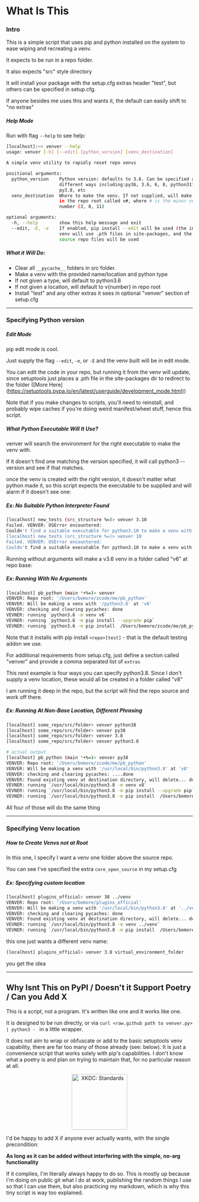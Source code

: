 # What Is This

### Intro

This is a simple script that uses pip and python installed on the system to ease wiping and recreating a venv.

It expects to be run in a repo folder. 

It also expects "src" style directory

It will install your package with the setup.cfg extras header "test", but others can be specified in setup.cfg.

If anyone besides me uses this and wants it, the default can easily shift to "no extras"

##### Help Mode

Run with flag `--help` to see help:

```bash
[localhost]:~> venver --help
usage: venver [-h] [--edit] [python_version] [venv_destination]

A simple venv utility to rapidly reset repo venvs

positional arguments:
  python_version    Python version: defaults to 3.6. Can be specified a few
                    different ways including:py36, 3.6, 6, 8, python311,
                    py3.8, etc
  venv_destination  Where to make the venv. If not supplied, will make a venv
                    in the repo root called v#, where # is the minor version
                    number (3, 8, 11)

optional arguments:
  -h, --help        show this help message and exit
  --edit, -E, -e    If enabled, pip install --edit will be used (the installed
                    venv will use .pth files in site-packages, and the actual
                    source repo files will be used
```


##### What it Will Do:

- Clear all `__pycache__` folders in src folder.
- Make a venv with the provided name/location and python type
- If not given a type, will default to python3.6
- If not given a location, will default to v{number} in repo root
- Install "test" and any other extras it sees in optional "venver" section of setup.cfg

---

### Specifying Python version

##### Edit Mode

pip edit mode is cool. 

Just supply the flag `--edit`, `-e`, or `-E` and the venv built will be in edit mode. 

You can edit the code in your repo, but running it from the venv will update, since setuptools just
places a .pth file in the site-packages dir to redirect to the folder
([More Here] (https://setuptools.pypa.io/en/latest/userguide/development_mode.html))

Note that if you make changes to scripts, you'll need to reinstall, and probably  wipe caches if you're doing
weird manifest/wheel stuff, hence this script.

##### What Python Executable Will It Use?
venver will search the environment for the right executable to make the venv with. 

If it doesn't find one matching the version specified, it will call python3 --version and see if that matches.

once the venv is created with the right version, it doesn't matter what python made it, so this script
expects the executable to be supplied and will alarm if it doesn't see one:

##### Ex: No Suitable Python Interpreter Found
```bash
[localhost] new_tests (src_structure %=)> venver 3.10
Failed. VENVER: OSError encountered:
Couldn't find a suitable executable for python3.10 to make a venv with
[localhost] new_tests (src_structure %=)> venver 10
Failed. VENVER: OSError encountered:
Couldn't find a suitable executable for python3.10 to make a venv with
```


Running without arguments will make a v3.6 venv in a folder called "v6" at repo base:

##### Ex: Running With No Arguments
```bash
[localhost] pb_python (main *+%=)> venver
VENVER: Repo root: '/Users/bemore/zcode/me/pb_python'
VENVER: Will be making a venv with '/python3.6' at 'v6'
VENVER: checking and clearing pycaches: done
VEVNER: running `python3.6 -m venv v6`
VEVNER: running `python3.6 -m pip install --upgrade pip`
VEVNER: running `python3.6 -m pip install  /Users/bemore/zcode/me/pb_python[test]``
```


Note that it installs with pip install `<repo>[test]` - that is the default testing addon we use.

For additional requirements from setup.cfg, just define a section called "venver" and provide a comma separated list of `extras`

This next example is four ways you can specify python3.8. Since I don't supply a venv location, these would
all be created in a folder called "v8"

I am running it deep in the repo, but the script will find the repo source and work off there.

##### Ex: Running At Non-Base Location, Different Phrasing
```bash
[localhost] some_repo/src/folder> venver python38
[localhost] some_repo/src/folder> venver py38
[localhost] some_repo/src/folder> venver 3.8
[localhost] some_repo/src/folder> venver python3.8

# actual output
[localhost] pb_python (main *+%=)> venver py38
VENVER: Repo root: '/Users/bemore/zcode/me/pb_python'
VENVER: Will be making a venv with '/usr/local/bin/python3.8' at 'v8'
VENVER: checking and clearing pycaches: ....done
VENVER: Found existing venv at destination directory, will delete... done.
VEVNER: running `/usr/local/bin/python3.8 -m venv v8`
VEVNER: running `/usr/local/bin/python3.8 -m pip install --upgrade pip`
VEVNER: running `/usr/local/bin/python3.8 -m pip install  /Users/bemore/zcode/me/pb_python[test]`
```

All four of those will do the same thing

---

### Specifying Venv location

##### How to Create Venvs not at Root
In this one, I specify I want a venv one folder above the source repo. 

You can see I've specified the extra `core_open_source` in my setup.cfg

##### Ex: Specifying custom location
```bash
[localhost] plugins_official> venver 38 ../venv
VENVER: Repo root: '/Users/bemore/plugins_official'
VENVER: Will be making a venv with '/usr/local/bin/python3.8' at '../venv'
VENVER: checking and clearing pycaches: done
VENVER: Found existing venv at destination directory, will delete... done.
VEVNER: running `/usr/local/bin/python3.8 -m venv ../venv`
VEVNER: running `/usr/local/bin/python3.8 -m pip install  /Users/bemore/plugins_official[core_open_source,test]`
```

this one just wants a different venv name:

```bash
[localhost] plugins_official> venver 3.8 virtual_environment_folder
```

you get the idea

----

## Why Isnt This on PyPI / Doesn't it Support Poetry / Can you Add X

This is a script, not a program. It's written like one and it works like one. 

It is designed to be run directly, or via `curl <raw.github path to venver.py> | python3 - ` in a little wrapper.

It does not aim to wrap or obfuscate or add to the basic setuptools venv capability, there are far too
many of those already (see: below). It is just a convenience script that works solely with 
pip's capabilities. I don't know what a poetry is and plan on trying to maintain that, for no particular reason
at all.

<p align="center" width="100%">
<img src="https://imgs.xkcd.com/comics/standards.png" height=150 alt="XKDC: Standards"></img>
</p>

I'd be happy to add X if anyone ever actually wants, with the single precondition:

**As long as it can be added without interfering with the simple, no-arg functionality**

If it complies, I'm literally always happy to do so. This is mostly up because I'm doing on public git 
what I do at work, publishing the random things I use so that I can use them, but also practicing my markdown,
which is why this tiny script is way too explained.
